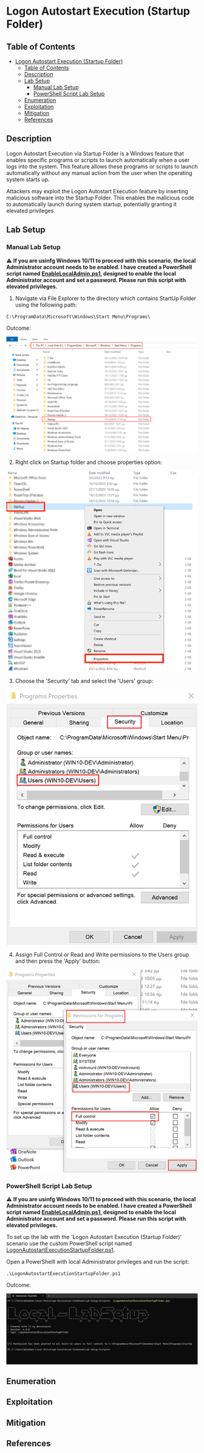 # Logon Autostart Execution (Startup Folder)

## Table of Contents

- [Logon Autostart Execution (Startup Folder)](#logon-autostart-execution-startup-folder)
  - [Table of Contents](#table-of-contents)
  - [Description](#description)
  - [Lab Setup](#lab-setup)
    - [Manual Lab Setup](#manual-lab-setup)
    - [PowerShell Script Lab Setup](#powershell-script-lab-setup)
  - [Enumeration](#enumeration)
  - [Exploitation](#exploitation)
  - [Mitigation](#mitigation)
  - [References](#references)

## Description

Logon Autostart Execution via Startup Folder is a Windows feature that enables specific programs or scripts to launch automatically when a user logs into the system. This feature allows these programs or scripts to launch automatically without any manual action from the user when the operating system starts up.

Attackers may exploit the Logon Autostart Execution feature by inserting malicious software into the Startup Folder. This enables the malicious code to automatically launch during system startup, potentially granting it elevated privileges. 

## Lab Setup

### Manual Lab Setup

:warning: <b>If you are usinfg Windows 10/11 to proceed with this scenario, the local Administrator account needs to be enabled. I have created a PowerShell script named [EnableLocalAdmin.ps1](/Lab-Setup-Scripts/EnableLocalAdmin.ps1), designed to enable the local Administrator account and set a password. Please run this script with elevated privileges.</b>

1) Navigate via File Explorer to the directory which contains StartUp Folder using the following path:

```
C:\ProgramData\Microsoft\Windows\Start Menu\Programs\
```

Outcome:

![Logon-Autostart-Execution-Startup-Folder-Lab-Setup-Part-1](/Pictures/AutostartStartupFolder-LabSetup-Part1.png)

2) Right click on Startup folder and choose properties option:

![Logon-Autostart-Execution-Startup-Folder-Lab-Setup-Part-2](/Pictures/AutostartStartupFolder-LabSetup-Part2.png)

3) Choose the 'Security' tab and select the 'Users' group:

![Logon-Autostart-Execution-Startup-Folder-Lab-Setup-Part-3](/Pictures/AutostartStartupFolder-LabSetup-Part3.png)

4) Assign Full Control or Read and Write permissions to the Users group and then press the 'Apply' button:

![Logon-Autostart-Execution-Startup-Folder-Lab-Setup-Part-4](/Pictures/AutostartStartupFolder-LabSetup-Part4.png)

### PowerShell Script Lab Setup 

:warning: <b>If you are usinfg Windows 10/11 to proceed with this scenario, the local Administrator account needs to be enabled. I have created a PowerShell script named [EnableLocalAdmin.ps1](/Lab-Setup-Scripts/EnableLocalAdmin.ps1), designed to enable the local Administrator account and set a password. Please run this script with elevated privileges.</b>

To set up the lab with the 'Logon Autostart Execution (Startup Folder)' scenario use the custom PowerShell script named [LogonAutostartExecutionStartupFolder.ps1](/Lab-Setup-Scripts/LogonAutostartExecutionStartupFolder.ps1).

Open a PowerShelll with local Administrator privileges and run the script:

```
.\LogonAutostartExecutionStartupFolder.ps1
```

Outcome:

![Logon-Autostart-Execution-Startup-Folder-Lab-Setup-Script](/Pictures/AutostartStartupFolder-LabSetup-Script.png)

## Enumeration

## Exploitation

## Mitigation

## References
